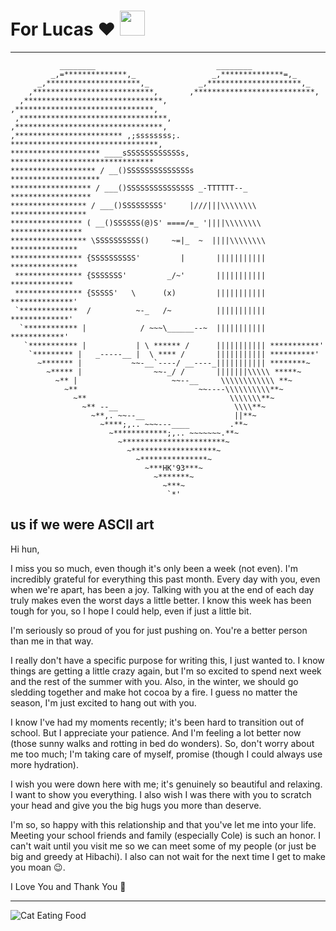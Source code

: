 # For Lucas :heart: <img src="https://media.giphy.com/media/vFKqnCdLPNOKc/giphy.gif" width="40" height="40" />
---
```
           ________                           ________
         _,=**************,_                 _,**************=,_
      _,*********************,_           _,*********************,_
    ,***************************,       ,***************************,
  ,*******************************,   ,*******************************,
 ,*********************************, ,*********************************,
,************************ ,;ssssssss;. *********************************,
******************** ____sSSSSSSSSSSSSs, ********************************
******************* / __()SSSSSSSSSSSSSSs            ********************
****************** / ___()SSSSSSSSSSSSSSS _-TTTTTT--_  ******************
***************** / ___()SSSSSSSSS'     |///|||\\\\\\\\ *****************
**************** ( __()SSSSSS(@)S' ====/=_ '||||\\\\\\\\ ****************
***************** \SSSSSSSSSS()     ~=|_  ~  ||||\\\\\\\\ ***************
**************** {SSSSSSSSSS'         |       ||||||||||| ***************
 *************** {SSSSSSS'         _/~'       ||||||||||| **************
 *************** {SSSSS'   \      (x)         ||||||||||| **************'
 `*************  /          ~-_   /~          ||||||||||| *************'
  `************ |            / ~~~\______--~  ||||||||||| ************'
   `*********** |           | \ ****** /      ||||||||||| ***********'
    `********* |   _-----__ |  \ **** /       ||||||||||| **********'
      ~******* |           ~~-__`----/ __----_||||||||||| ********~
        ~***** |                ~~-_/ /       |||||||\\\\\ *****~
          ~** |                     ~~--__     \\\\\\\\\\\\ **~
            ~**                           ~~----\\\\\\\\\\**~
              ~**                                \\\\\\\**~
                ~** --__                          \\\\**~
                  ~**,. ~~--__                    ||**~
                    ~****;,.. ~~~---____         .**~
                      ~************;,.. ~~~~~~~.**~
                        ~***********************~
                          ~*******************~
                            ~***************~
                              ~***HK'93***~
                                ~*******~
                                  ~***~
                                   `*'

```

us if we were ASCII art
---
Hi hun,

I miss you so much, even though it's only been a week (not even). I'm incredibly grateful for everything this past month. Every day with you, even when we're apart, has been a joy. Talking with you at the end of each day truly makes even the worst days a little better. I know this week has been tough for you, so I hope I could help, even if just a little bit.

I'm seriously so proud of you for just pushing on. You're a better person than me in that way.

I really don't have a specific purpose for writing this, I just wanted to. I know things are getting a little crazy again, but I'm so excited to spend next week and the rest of the summer with you. Also, in the winter, we should go sledding together and make hot cocoa by a fire. I guess no matter the season, I'm just excited to hang out with you.

I know I've had my moments recently; it's been hard to transition out of school. But I appreciate your patience. And I'm feeling a lot better now (those sunny walks and rotting in bed do wonders). So, don't worry about me too much; I'm taking care of myself, promise (though I could always use more hydration).

I wish you were down here with me; it's genuinely so beautiful and relaxing. I want to show you everything. I also wish I was there with you to scratch your head and give you the big hugs you more than deserve.

I'm so, so happy with this relationship and that you've let me into your life. Meeting your school friends and family (especially Cole) is such an honor. I can't wait until you visit me so we can meet some of my people (or just be big and greedy at Hibachi). I also can not wait for the next time I get to make you moan 😉.

I Love You and Thank You 💝

---
![Cat Eating Food](https://media.giphy.com/media/Byp2MtxE5Tyla/giphy.gif)

